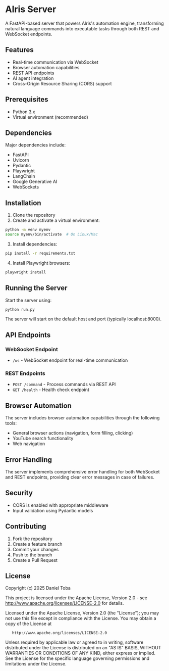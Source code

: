 # Alris Server

A FastAPI-based server that powers Alris's automation engine, transforming natural language commands into executable tasks through both REST and WebSocket endpoints.

## Features

- Real-time communication via WebSocket
- Browser automation capabilities
- REST API endpoints
- AI agent integration
- Cross-Origin Resource Sharing (CORS) support

## Prerequisites

- Python 3.x
- Virtual environment (recommended)

## Dependencies

Major dependencies include:

- FastAPI
- Uvicorn
- Pydantic
- Playwright
- LangChain
- Google Generative AI
- WebSockets

## Installation

1. Clone the repository
2. Create and activate a virtual environment:

```bash
python -m venv myenv
source myenv/bin/activate  # On Linux/Mac
```

3. Install dependencies:

```bash
pip install -r requirements.txt
```

4. Install Playwright browsers:

```bash
playwright install
```

## Running the Server

Start the server using:

```bash
python run.py
```

The server will start on the default host and port (typically localhost:8000).

## API Endpoints

### WebSocket Endpoint

- `/ws` - WebSocket endpoint for real-time communication

### REST Endpoints

- `POST /command` - Process commands via REST API
- `GET /health` - Health check endpoint

## Browser Automation

The server includes browser automation capabilities through the following tools:

- General browser actions (navigation, form filling, clicking)
- YouTube search functionality
- Web navigation

## Error Handling

The server implements comprehensive error handling for both WebSocket and REST endpoints, providing clear error messages in case of failures.

## Security

- CORS is enabled with appropriate middleware
- Input validation using Pydantic models

## Contributing

1. Fork the repository
2. Create a feature branch
3. Commit your changes
4. Push to the branch
5. Create a Pull Request

## License

Copyright (c) 2025 Daniel Toba

This project is licensed under the Apache License, Version 2.0 - see http://www.apache.org/licenses/LICENSE-2.0 for details.

Licensed under the Apache License, Version 2.0 (the "License");
you may not use this file except in compliance with the License.
You may obtain a copy of the License at

       http://www.apache.org/licenses/LICENSE-2.0

Unless required by applicable law or agreed to in writing, software
distributed under the License is distributed on an "AS IS" BASIS,
WITHOUT WARRANTIES OR CONDITIONS OF ANY KIND, either express or implied.
See the License for the specific language governing permissions and
limitations under the License.
